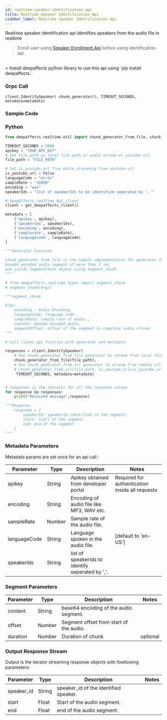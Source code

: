 ```yaml
---
id: realtime-speaker-identification-api
title: Realtime Speaker Identification Api
sidebar_label: Realtime Speaker Identification Api
---
```


Realtime speaker identification api identifies speakers from the audio file in realtime

> Enroll user using [Speaker Enrollment Api](./speaker-enrollment-api.html) before using identification api.

 <br />
> Install deepaffects python library to use this api using `pip install deepaffects`.

### Grpc Call

`client.IdentifySpeaker( chunk_generator(), TIMEOUT_SECONDS, metadata=metadata)`

### Sample Code

### Python

```python
from deepaffects.realtime.util import chunk_generator_from_file, chunk_generator_from_url, get_deepaffects_client

TIMEOUT_SECONDS = 2000
apikey = "YOUR_API_KEY"
# Set file_path as local file path or audio stream or youtube url
file_path = "FILE_PATH"

# Set is_youtube_url True while streaming from youtube url
is_youtube_url = False
languageCode = "en-Us"
sampleRate = "16000"
encoding = "wav"
speakerIds = "list of speakerIds to be identified seperated by ','"

# DeepAffects realtime Api client
client = get_deepaffects_client()

metadata = [
    ('apikey', apikey),
    ('speakerids', speakerIds),
    ('encoding', encoding),
    ('samplerate', sampleRate),
    ('languagecode', languageCode)
]

"""Generator Function

chunk_generator_from_file is the Sample implementation for generator funcion which reads audio from a file and splits it into
base64 encoded audio segment of more than 3 sec
and yields SegmentChunk object using segment_chunk
"""

# from deepaffects.realtime.types import segment_chunk
# segment_chunk(Args)

"""segment_chunk.

Args:
    encoding : Audio Encoding,
    languageCode: language code ,
    sampleRate: sample rate of audio ,
    content: base64 encoded audio,
    segmentOffset: offset of the segment in complete audio stream
"""

# Call client api function with generator and metadata

responses = client.IdentifySpeaker(
    # Use chunk_generator_from_file generator to stream from local file
    chunk_generator_from_file(file_path),
    # Use chunk_generator_from_url generator to stream from remote url or youtube with is_youtube_url set to true
    # chunk_generator_from_url(file_path, is_youtube_url=is_youtube_url),
     TIMEOUT_SECONDS, metadata=metadata)


# responses is the iterator for all the response values
for response in responses:
    print("Received message",response)

"""Response.
    response = {
        speakerId: speakerId identified in the segment,
        start: start of the segment,
        end: end of the segment
    }
"""
```

### Metadata Parameters

Metadata params are set once for an api call :

| Parameter    | Type   | Description                                      | Notes                                           |
| ------------ | ------ | ------------------------------------------------ | ----------------------------------------------- |
| apikey       | String | Apikey obtained from developer portsl            | Required for authentication inside all requests |
| encoding     | String | Encoding of audio file like MP3, WAV etc.        |                                                 |
| sampleRate   | Number | Sample rate of the audio file.                   |                                                 |
| languageCode | String | Language spoken in the audio file.               | [default to &#39;en-US&#39;]                    |
| speakerIds   | String | list of speakerIds to identify seperated by ','. |                                                 |

### Segment Parameters

| Parameter | Type   | Description                             | Notes    |
| --------- | ------ | --------------------------------------- | -------- |
| content   | String | base64 encoding of the audio segment.   |          |
| offset    | Number | Segment offset from start of the audio. |          |
| duration  | Number | Duration of chunk                       | optional |

### Output Response Stream

Output is the iterator streaming response objects with fowllowing parameters:

| Parameter  | Type   | Description                           | Notes |
| ---------- | ------ | ------------------------------------- | ----- |
| speaker_id | String | speaker_id of the identified speaker. |       |
| start      | Float  | Start of the audio segment.           |       |
| end        | Float  | end of the audio segment.             |       |
